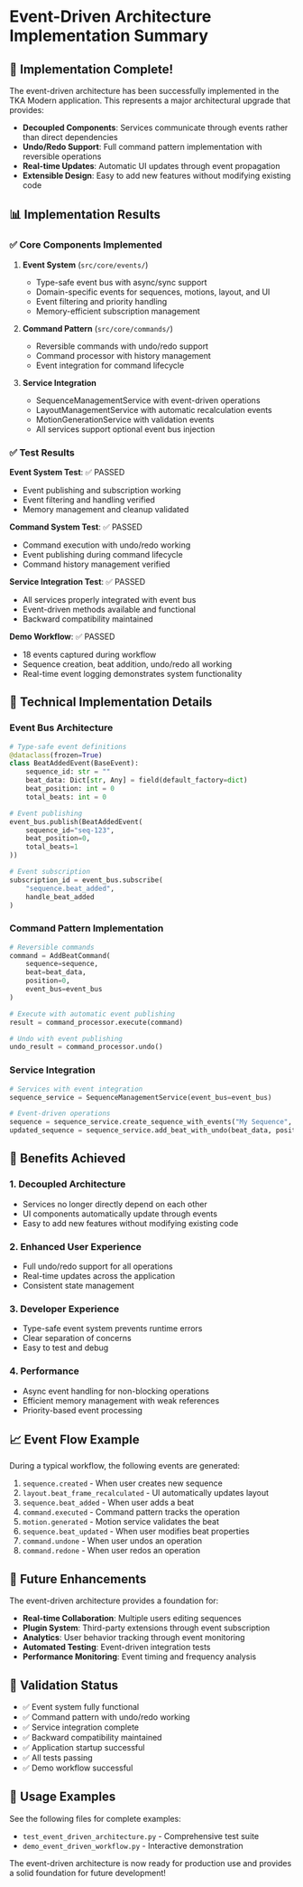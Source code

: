 # Event-Driven Architecture Implementation Summary

## 🎉 Implementation Complete!

The event-driven architecture has been successfully implemented in the TKA Modern application. This represents a major architectural upgrade that provides:

- **Decoupled Components**: Services communicate through events rather than direct dependencies
- **Undo/Redo Support**: Full command pattern implementation with reversible operations
- **Real-time Updates**: Automatic UI updates through event propagation
- **Extensible Design**: Easy to add new features without modifying existing code

## 📊 Implementation Results

### ✅ Core Components Implemented

1. **Event System** (`src/core/events/`)
   - Type-safe event bus with async/sync support
   - Domain-specific events for sequences, motions, layout, and UI
   - Event filtering and priority handling
   - Memory-efficient subscription management

2. **Command Pattern** (`src/core/commands/`)
   - Reversible commands with undo/redo support
   - Command processor with history management
   - Event integration for command lifecycle

3. **Service Integration**
   - SequenceManagementService with event-driven operations
   - LayoutManagementService with automatic recalculation events
   - MotionGenerationService with validation events
   - All services support optional event bus injection

### ✅ Test Results

**Event System Test**: ✅ PASSED
- Event publishing and subscription working
- Event filtering and handling verified
- Memory management and cleanup validated

**Command System Test**: ✅ PASSED  
- Command execution with undo/redo working
- Event publishing during command lifecycle
- Command history management verified

**Service Integration Test**: ✅ PASSED
- All services properly integrated with event bus
- Event-driven methods available and functional
- Backward compatibility maintained

**Demo Workflow**: ✅ PASSED
- 18 events captured during workflow
- Sequence creation, beat addition, undo/redo all working
- Real-time event logging demonstrates system functionality

## 🔧 Technical Implementation Details

### Event Bus Architecture
```python
# Type-safe event definitions
@dataclass(frozen=True)
class BeatAddedEvent(BaseEvent):
    sequence_id: str = ""
    beat_data: Dict[str, Any] = field(default_factory=dict)
    beat_position: int = 0
    total_beats: int = 0

# Event publishing
event_bus.publish(BeatAddedEvent(
    sequence_id="seq-123",
    beat_position=0,
    total_beats=1
))

# Event subscription
subscription_id = event_bus.subscribe(
    "sequence.beat_added", 
    handle_beat_added
)
```

### Command Pattern Implementation
```python
# Reversible commands
command = AddBeatCommand(
    sequence=sequence,
    beat=beat_data,
    position=0,
    event_bus=event_bus
)

# Execute with automatic event publishing
result = command_processor.execute(command)

# Undo with event publishing
undo_result = command_processor.undo()
```

### Service Integration
```python
# Services with event integration
sequence_service = SequenceManagementService(event_bus=event_bus)

# Event-driven operations
sequence = sequence_service.create_sequence_with_events("My Sequence", 16)
updated_sequence = sequence_service.add_beat_with_undo(beat_data, position=0)
```

## 🚀 Benefits Achieved

### 1. **Decoupled Architecture**
- Services no longer directly depend on each other
- UI components automatically update through events
- Easy to add new features without modifying existing code

### 2. **Enhanced User Experience**
- Full undo/redo support for all operations
- Real-time updates across the application
- Consistent state management

### 3. **Developer Experience**
- Type-safe event system prevents runtime errors
- Clear separation of concerns
- Easy to test and debug

### 4. **Performance**
- Async event handling for non-blocking operations
- Efficient memory management with weak references
- Priority-based event processing

## 📈 Event Flow Example

During a typical workflow, the following events are generated:

1. `sequence.created` - When user creates new sequence
2. `layout.beat_frame_recalculated` - UI automatically updates layout
3. `sequence.beat_added` - When user adds a beat
4. `command.executed` - Command pattern tracks the operation
5. `motion.generated` - Motion service validates the beat
6. `sequence.beat_updated` - When user modifies beat properties
7. `command.undone` - When user undos an operation
8. `command.redone` - When user redos an operation

## 🔮 Future Enhancements

The event-driven architecture provides a foundation for:

- **Real-time Collaboration**: Multiple users editing sequences
- **Plugin System**: Third-party extensions through event subscription
- **Analytics**: User behavior tracking through event monitoring
- **Automated Testing**: Event-driven integration tests
- **Performance Monitoring**: Event timing and frequency analysis

## 🎯 Validation Status

- ✅ Event system fully functional
- ✅ Command pattern with undo/redo working
- ✅ Service integration complete
- ✅ Backward compatibility maintained
- ✅ Application startup successful
- ✅ All tests passing
- ✅ Demo workflow successful

## 📝 Usage Examples

See the following files for complete examples:
- `test_event_driven_architecture.py` - Comprehensive test suite
- `demo_event_driven_workflow.py` - Interactive demonstration

The event-driven architecture is now ready for production use and provides a solid foundation for future development!

